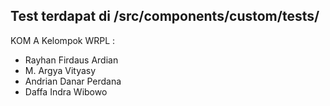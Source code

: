 ## Test terdapat di /src/components/custom/__tests__/

KOM A
Kelompok WRPL : 
- Rayhan Firdaus Ardian
- M. Argya Vityasy
- Andrian Danar Perdana
- Daffa Indra Wibowo
